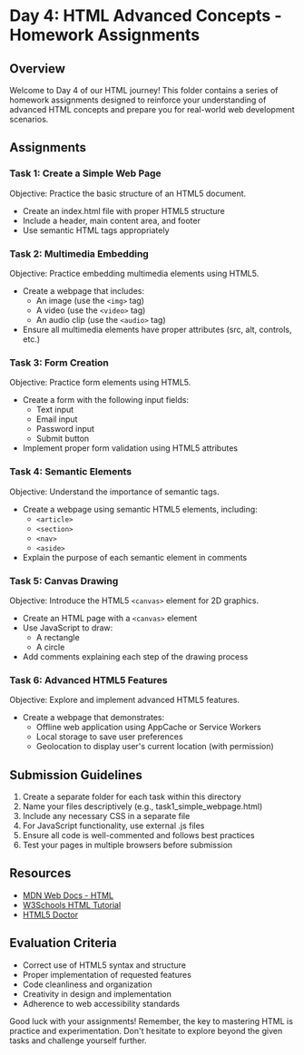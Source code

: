 # Day 4: HTML Advanced Concepts - Homework Assignments

## Overview

Welcome to Day 4 of our HTML journey! This folder contains a series of homework assignments designed to reinforce your understanding of advanced HTML concepts and prepare you for real-world web development scenarios.

## Assignments

### Task 1: Create a Simple Web Page
Objective: Practice the basic structure of an HTML5 document.
- Create an index.html file with proper HTML5 structure
- Include a header, main content area, and footer
- Use semantic HTML tags appropriately

### Task 2: Multimedia Embedding
Objective: Practice embedding multimedia elements using HTML5.
- Create a webpage that includes:
  - An image (use the `<img>` tag)
  - A video (use the `<video>` tag)
  - An audio clip (use the `<audio>` tag)
- Ensure all multimedia elements have proper attributes (src, alt, controls, etc.)

### Task 3: Form Creation
Objective: Practice form elements using HTML5.
- Create a form with the following input fields:
  - Text input
  - Email input
  - Password input
  - Submit button
- Implement proper form validation using HTML5 attributes

### Task 4: Semantic Elements
Objective: Understand the importance of semantic tags.
- Create a webpage using semantic HTML5 elements, including:
  - `<article>`
  - `<section>`
  - `<nav>`
  - `<aside>`
- Explain the purpose of each semantic element in comments

### Task 5: Canvas Drawing
Objective: Introduce the HTML5 `<canvas>` element for 2D graphics.
- Create an HTML page with a `<canvas>` element
- Use JavaScript to draw:
  - A rectangle
  - A circle
- Add comments explaining each step of the drawing process

### Task 6: Advanced HTML5 Features
Objective: Explore and implement advanced HTML5 features.
- Create a webpage that demonstrates:
  - Offline web application using AppCache or Service Workers
  - Local storage to save user preferences
  - Geolocation to display user's current location (with permission)

## Submission Guidelines

1. Create a separate folder for each task within this directory
2. Name your files descriptively (e.g., task1_simple_webpage.html)
3. Include any necessary CSS in a separate file
4. For JavaScript functionality, use external .js files
5. Ensure all code is well-commented and follows best practices
6. Test your pages in multiple browsers before submission

## Resources

- [MDN Web Docs - HTML](https://developer.mozilla.org/en-US/docs/Web/HTML)
- [W3Schools HTML Tutorial](https://www.w3schools.com/html/)
- [HTML5 Doctor](http://html5doctor.com/)

## Evaluation Criteria

- Correct use of HTML5 syntax and structure
- Proper implementation of requested features
- Code cleanliness and organization
- Creativity in design and implementation
- Adherence to web accessibility standards

Good luck with your assignments! Remember, the key to mastering HTML is practice and experimentation. Don't hesitate to explore beyond the given tasks and challenge yourself further.
